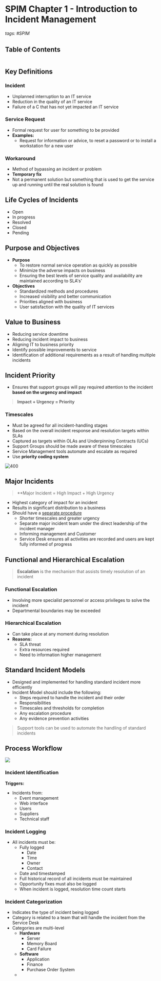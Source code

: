 # SPIM Chapter 1 - Introduction to Incident Management

###### tags: #SPIM

## Table of Contents
```toc
```

## Key Definitions
### Incident
- Unplanned interruption to an IT service
- Reduction in the quality of an IT service
- Failure of a C that has not yet impacted an IT service

### Service Request 
- Formal request for user for something to be provided
- **Examples:**
	- Request for information or advice, to reset a password or to install a workstation for a new user

### Workaround
- Method of bypassing an incident or problem
- **Temporary fix**
- Not a permanent solution but something that is used to get the service up and running until the real solution is found

## Life Cycles of Incidents
- Open
- In progress
- Resolved
- Closed
- Pending

## Purpose and Objectives
- **Purpose**
	- To restore normal service operation as quickly as possible
	- Minimize the adverse impacts on business
	- Ensuring the best levels of service quality and availability are maintained according to SLA's'
- **Objectives**
	- Standardized methods and procedures
	- Increased visibility and better communication
	- Priorities aligned with business
	- User satisfaction with the quality of IT services

## Value to Business
- Reducing service downtime
- Reducing incident impact to business
- Aligning IT to business priority
- Identify possible improvements to service
- Identification of additional requirements as a result of handling multiple incidents

## Incident Priority
- Ensures that support groups will pay required attention to the incident **based on the urgency and impact**

>**Impact + Urgency = Priority**

### Timescales
- Must be agreed for all incident-handling stages
- Based on the overall incident response and resolution targets within SLAs
- Captured as targets within OLAs and Underpinning Contracts (UCs)
- Support Groups should be made aware of these timescales
- Service Management tools automate and escalate as required
- Use **priority coding system** 

![400](https://i.imgur.com/bupGWy3.png)

## Major Incidents
> **Major Incident = High Impact + High Urgency

- Highest category of impact for an incident
- Results in significant distribution to a business
- Should have a <u>separate procedure</u>
	- Shorter timescales and greater urgency
	- Separate major incident team under the direct leadership of the incident manager
	- Informing management and Customer
	- Service Desk ensures all activities are recorded and users are kept fully informed of progress

## Functional and Hierarchical Escalation
> **Escalation** is the mechanism that assists timely resolution of an incident

### Functional Escalation
- Involving more specialist personnel or access privileges to solve the incident
- Departmental boundaries may be exceeded

### Hierarchical Escalation
- Can take place at any moment during resolution
- **Reasons:**
	- SLA threat
	- Extra resources required
	- Need to information higher management

## Standard Incident Models
- Designed and implemented for handling standard incident more efficiently
- Incident Model should include the following:
	- Steps required to handle the incident and their order
	- Responsibilities
	- Timescales and thresholds for completion
	- Any escalation procedure
	- Any evidence prevention activities

> Support tools can be used to automate the handling of standard incidents

## Process Workflow
![](https://i.imgur.com/B0u1SsQ.png)
### Incident Identification
**Triggers:**
- Incidents from:
	- Event management
	- Web interface
	- Users
	- Suppliers
	- Technical staff

### Incident Logging
- All incidents must be:
	- Fully logged
		- Date
		- Time
		- Owner
		- Contact
	- Date and timestamped
	- Full historical record of all incidents must be maintained
	- Opportunity fixes must also be logged
	- When incident is logged, resolution time count starts

### Incident Categorization
- Indicates the type of incident being logged
- Category is related to a team that will handle the incident from the Service Desk
- Categories are multi-level
	- **Hardware**
		- Server
		- Memory Board
		- Card Failure
	- **Software**
		- Application
		- Finance
		- Purchase Order System
	- 